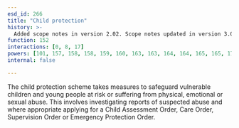 ```yaml
---
esd_id: 266
title: "Child protection"
history: >-
  Added scope notes in version 2.02. Scope notes updated in version 3.00 for clarification. Term name changed from 'Child protection' to 'Children and young people - child protection' in version 3.00. Name changed to 'Child protection' in version 4.00.
function: 152
interactions: [0, 8, 17]
powers: [101, 157, 158, 158, 159, 160, 163, 163, 164, 164, 165, 165, 174, 175, 175, 176, 176, 177, 177, 403, 403, 404, 404, 1984, 1984, 1984, 1984, 1984, 1984, 1984, 2010, 2010, 2010, 2010, 2013, 2013, 2508, 2592, 2592, 2611, 2611, 2748, 2748, 2748, 2748, 2791, 3026, 3026, 3026, 3026, 3026, 3026, 3027, 3027, 3027, 3027, 3027, 3027, 3028, 3028, 3028, 3028, 3028, 3029, 3029, 3029, 3029, 3029, 3029]
internal: false

---
```


The child protection scheme takes measures to safeguard  vulnerable children and young people at risk or suffering from physical, emotional or sexual abuse.  This involves investigating reports of suspected abuse and where appropriate applying for a Child Assessment Order, Care Order, Supervision Order or Emergency Protection Order.

